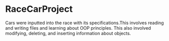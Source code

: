# RaceCarProject

Cars were inputted into the race with its specifications.This involves reading and writing files and learning about OOP principles. This also involved modifying, deleting, and inserting information about objects. 
